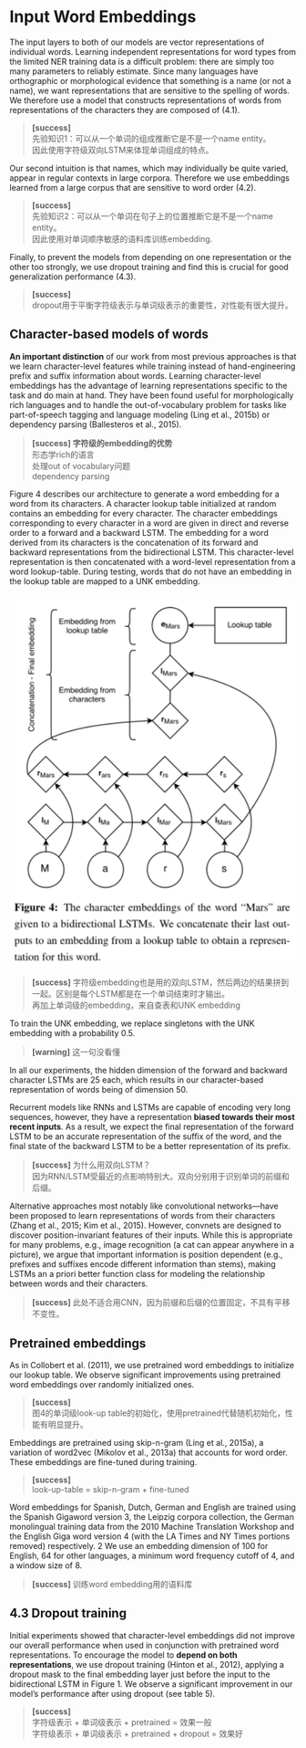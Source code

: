 # Input Word Embeddings

The input layers to both of our models are vector representations of individual words. Learning independent representations for word types from the limited NER training data is a difficult problem: there are simply too many parameters to reliably estimate. Since many languages have orthographic or morphological evidence that something is a name (or not a name), we want representations that are sensitive to the spelling of words. We therefore use a model that constructs representations of words from representations of the characters they are composed of (4.1).   
> **[success]**  
先验知识1：可以从一个单词的组成推断它是不是一个name entity。  
因此使用字符级双向LSTM来体现单词组成的特点。  

Our second intuition is that names, which may individually be quite varied, appear in regular contexts in large corpora. Therefore we use embeddings learned from a large corpus that are sensitive to word order (4.2).   

> **[success]**  
先验知识2：可以从一个单词在句子上的位置推断它是不是一个name entity。  
因此使用对单词顺序敏感的语料库训练embedding.  

Finally, to prevent the models from depending on one representation or the other too strongly, we use dropout training and find this is crucial for good generalization performance (4.3).

> **[success]**  
dropout用于平衡字符级表示与单词级表示的重要性，对性能有很大提升。  

## Character-based models of words

**An important distinction** of our work from most previous approaches is that we learn character-level features while training instead of hand-engineering prefix and suffix information about words. Learning character-level embeddings has the advantage of learning representations specific to the task and do main at hand. They have been found useful for morphologically rich languages and to handle the out-of-vocabulary problem for tasks like part-of-speech tagging and language modeling (Ling et al., 2015b) or dependency parsing (Ballesteros et al., 2015).  

> **[success] 字符级的embedding的优势**  
形态学rich的语言  
处理out of vocabulary问题  
dependency parsing  

Figure 4 describes our architecture to generate a word embedding for a word from its characters. A character lookup table initialized at random contains an embedding for every character. The character embeddings corresponding to every character in a word are given in direct and reverse order to a forward and a backward LSTM. The embedding for a word derived from its characters is the concatenation of its forward and backward representations from the bidirectional LSTM. This character-level representation is then concatenated with a word-level representation from a word lookup-table. During testing, words that do not have an embedding in the lookup table are mapped to a UNK embedding.   

![](/NANER/assets/4.png)  

> **[success]** 
字符级embedding也是用的双向LSTM，然后两边的结果拼到一起。区别是每个LSTM都是在一个单词结束时才输出。  
再加上单词级的embedding，来自查表和UNK embedding

To train the UNK embedding, we replace singletons with the UNK embedding with a probability 0.5.   

> **[warning]** 这一句没看懂  

In all our experiments, the hidden dimension of the forward and backward character LSTMs are 25 each, which results in our character-based representation of words being of dimension 50.  

Recurrent models like RNNs and LSTMs are capable of encoding very long sequences, however, they have a representation **biased towards their most recent inputs**. As a result, we expect the final representation of the forward LSTM to be an accurate representation of the suffix of the word, and the final state of the backward LSTM to be a better representation of its prefix.  

> **[success]**
为什么用双向LSTM？  
因为RNN/LSTM受最近的点影响特别大。双向分别用于识别单词的前缀和后缀。

Alternative approaches most notably like convolutional networks—have been proposed to learn representations of words from their characters (Zhang et al., 2015; Kim et al., 2015). However, convnets are designed to discover position-invariant features of their inputs. While this is appropriate for many problems, e.g., image recognition (a cat can appear anywhere in a picture), we argue that important information is position dependent (e.g., prefixes and suffixes encode different information than stems), making LSTMs an a priori better function class for modeling the relationship between words and their characters.  

> **[success]**
此处不适合用CNN，因为前缀和后缀的位置固定，不具有平移不变性。

## Pretrained embeddings

As in Collobert et al. (2011), we use pretrained word embeddings to initialize our lookup table. We observe significant improvements using pretrained word embeddings over randomly initialized ones.  

> **[success]**   
图4的单词级look-up table的初始化，使用pretrained代替随机初始化，性能有明显提升。  

Embeddings are pretrained using skip-n-gram (Ling et al., 2015a), a variation of word2vec (Mikolov et al., 2013a) that accounts for word order. These embeddings are fine-tuned during training.  

> **[success]**   
look-up-table = skip-n-gram + fine-tuned   


Word embeddings for Spanish, Dutch, German and English are trained using the Spanish Gigaword version 3, the Leipzig corpora collection, the German monolingual training data from the 2010 Machine Translation Workshop and the English Giga word version 4 (with the LA Times and NY Times portions removed) respectively. 2 We use an embedding dimension of 100 for English, 64 for other languages, a minimum word frequency cutoff of 4, and a window size of 8.
 
> **[success]** 训练word embedding用的语料库


## 4.3 Dropout training

Initial experiments showed that character-level embeddings did not improve our overall performance when used in conjunction with pretrained word representations. To encourage the model to **depend on both representations**, we use dropout training (Hinton et al., 2012), applying a dropout mask to the final embedding layer just before the input to the bidirectional LSTM in Figure 1. We observe a significant improvement in our model’s performance after using dropout (see table 5).

> **[success]**   
字符级表示 + 单词级表示 + pretrained = 效果一般  
字符级表示 + 单词级表示 + pretrained + dropout = 效果好  


